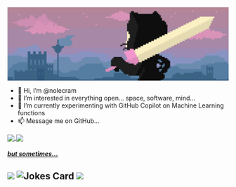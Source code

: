 <a>
  <img align="center" src="https://github.com/nolecram/nolecram/blob/main/Images/1.png" />
</a>

- 👋 Hi, I’m @nolecram
- 👀 I’m interested in everything open... space, software, mind...
- 🌱 I’m currently experimenting with GitHub Copilot on Machine Learning functions  
- 📫 Message me on GitHub...

<a href="https://github.com/anuraghazra/github-readme-stats">
  <img align="center" src="https://github-readme-stats.vercel.app/api?username=nolecram&count_private=true&show_icons=true&theme=tokyonight" />
</a>
<a href="https://github.com/anuraghazra/github-readme-stats">
  <img align="center" src="https://github-readme-stats.vercel.app/api/top-langs/?username=nolecram&layout=compact&theme=tokyonight&langs_count=8">
</a> 


##### [but sometimes...](https://github.com/nolecram/nolecram/blob/main/Images/2.png)

## <img src="https://media.giphy.com/media/26u4i741P84KsMXDy/giphy.gif" width="233"> ![Jokes Card](https://readme-jokes.vercel.app/api?hideBorder&theme=graywhite) <img src="https://media.giphy.com/media/v1.Y2lkPTc5MGI3NjExNjRhNjQ5Y2Q1N2E4OWI5MzQ4M2QwMDBjM2QyZTlkNWJlNzZiYTFmYyZlcD12MV9pbnRlcm5hbF9naWZzX2dpZklkJmN0PWc/l2QDNEIwuqlSFjWYo/giphy.gif" width="233">

